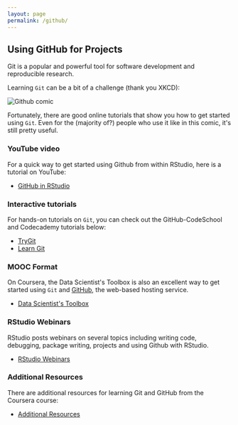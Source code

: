 ```yaml
---
layout: page
permalink: /github/
---	
```


## Using GitHub for Projects

Git is a popular and powerful tool for software development and reproducible research. 

Learning `Git` can be a bit of a challenge (thank you XKCD): 

![Github comic][]

Fortunately, there are good online tutorials that show you how to get started using `Git`. Even for the (majority of?) people who use it like in this comic, it's still pretty useful.  

### YouTube video 

For a quick way to get started using Github from within RStudio, here is a tutorial on YouTube:

* [GitHub in RStudio][]

### Interactive tutorials

For hands-on tutorials on `Git`, you can check out the GitHub-CodeSchool and Codecademy tutorials below: 

* [TryGit][]
* [Learn Git][]

### MOOC Format 

On Coursera, the Data Scientist's Toolbox is also an excellent way to get 
started using `Git` and [GitHub](https://www.github.com), the web-based hosting service.

* [Data Scientist's Toolbox][]

### RStudio Webinars

RStudio posts webinars on several topics including writing code, debugging, package writing, projects and using Github with RStudio. 

* [RStudio Webinars][]

### Additional Resources 

There are additional resources for learning Git and GitHub from the Coursera course: 

* [Additional Resources][]

[Github comic]: http://imgs.xkcd.com/comics/git.png
[GitHub in RStudio]: https://youtu.be/uHYcDQDbMY8
[TryGit]: http://try.github.io/
[Learn Git]: https://www.codecademy.com/learn/learn-git
[Data Scientist's Toolbox]: https://www.coursera.org/learn/data-scientists-tools
[Additional Resources]: http://datasciencespecialization.github.io/toolbox/
[RStudio Webinars]: https://www.rstudio.com/resources/webinars/

